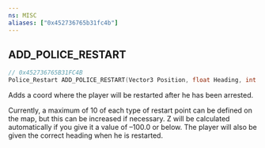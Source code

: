 ```yaml
---
ns: MISC
aliases: ["0x452736765b31fc4b"]
---
```

## ADD_POLICE_RESTART

```c
// 0x452736765B31FC4B
Police_Restart ADD_POLICE_RESTART(Vector3 Position, float Heading, int WhenToUse);
```

Adds a coord where the player will be restarted after he has been arrested.

Currently, a maximum of 10 of each type of restart point can be defined on the map, but this can be increased if necessary. Z will be calculated automatically if you give it a value of –100.0 or below. The player will also be given the correct heading when he is restarted.

